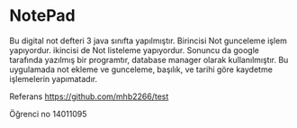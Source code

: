 # NotePad
Bu digital not defteri 3 java sınıfta yapılmıştır. Birincisi Not gunceleme işlem yapıyordur. ikincisi de Not listeleme yapıyordur.
Sonuncu da  google tarafında yazılmış bir programtır, database manager olarak kullanılmıştır. Bu uygulamada not ekleme
ve gunceleme, başılık, ve tarihi göre kaydetme işlemelerin yapımatadır. 

Referans
https://github.com/mhb2266/test

Öğrenci no 14011095 
